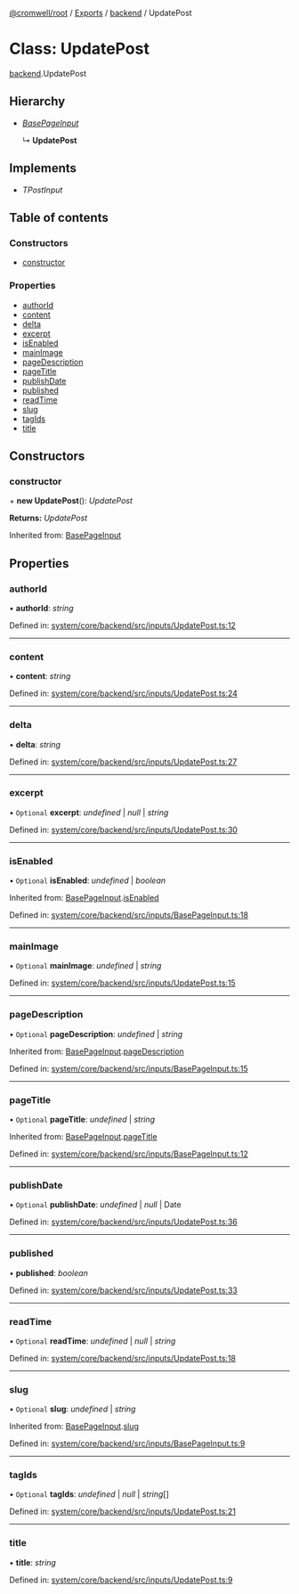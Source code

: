 [@cromwell/root](../README.md) / [Exports](../modules.md) / [backend](../modules/backend.md) / UpdatePost

# Class: UpdatePost

[backend](../modules/backend.md).UpdatePost

## Hierarchy

* [*BasePageInput*](backend.basepageinput.md)

  ↳ **UpdatePost**

## Implements

* *TPostInput*

## Table of contents

### Constructors

- [constructor](backend.updatepost.md#constructor)

### Properties

- [authorId](backend.updatepost.md#authorid)
- [content](backend.updatepost.md#content)
- [delta](backend.updatepost.md#delta)
- [excerpt](backend.updatepost.md#excerpt)
- [isEnabled](backend.updatepost.md#isenabled)
- [mainImage](backend.updatepost.md#mainimage)
- [pageDescription](backend.updatepost.md#pagedescription)
- [pageTitle](backend.updatepost.md#pagetitle)
- [publishDate](backend.updatepost.md#publishdate)
- [published](backend.updatepost.md#published)
- [readTime](backend.updatepost.md#readtime)
- [slug](backend.updatepost.md#slug)
- [tagIds](backend.updatepost.md#tagids)
- [title](backend.updatepost.md#title)

## Constructors

### constructor

\+ **new UpdatePost**(): *UpdatePost*

**Returns:** *UpdatePost*

Inherited from: [BasePageInput](backend.basepageinput.md)

## Properties

### authorId

• **authorId**: *string*

Defined in: [system/core/backend/src/inputs/UpdatePost.ts:12](https://github.com/CromwellCMS/Cromwell/blob/b0001b2/system/core/backend/src/inputs/UpdatePost.ts#L12)

___

### content

• **content**: *string*

Defined in: [system/core/backend/src/inputs/UpdatePost.ts:24](https://github.com/CromwellCMS/Cromwell/blob/b0001b2/system/core/backend/src/inputs/UpdatePost.ts#L24)

___

### delta

• **delta**: *string*

Defined in: [system/core/backend/src/inputs/UpdatePost.ts:27](https://github.com/CromwellCMS/Cromwell/blob/b0001b2/system/core/backend/src/inputs/UpdatePost.ts#L27)

___

### excerpt

• `Optional` **excerpt**: *undefined* \| *null* \| *string*

Defined in: [system/core/backend/src/inputs/UpdatePost.ts:30](https://github.com/CromwellCMS/Cromwell/blob/b0001b2/system/core/backend/src/inputs/UpdatePost.ts#L30)

___

### isEnabled

• `Optional` **isEnabled**: *undefined* \| *boolean*

Inherited from: [BasePageInput](backend.basepageinput.md).[isEnabled](backend.basepageinput.md#isenabled)

Defined in: [system/core/backend/src/inputs/BasePageInput.ts:18](https://github.com/CromwellCMS/Cromwell/blob/b0001b2/system/core/backend/src/inputs/BasePageInput.ts#L18)

___

### mainImage

• `Optional` **mainImage**: *undefined* \| *string*

Defined in: [system/core/backend/src/inputs/UpdatePost.ts:15](https://github.com/CromwellCMS/Cromwell/blob/b0001b2/system/core/backend/src/inputs/UpdatePost.ts#L15)

___

### pageDescription

• `Optional` **pageDescription**: *undefined* \| *string*

Inherited from: [BasePageInput](backend.basepageinput.md).[pageDescription](backend.basepageinput.md#pagedescription)

Defined in: [system/core/backend/src/inputs/BasePageInput.ts:15](https://github.com/CromwellCMS/Cromwell/blob/b0001b2/system/core/backend/src/inputs/BasePageInput.ts#L15)

___

### pageTitle

• `Optional` **pageTitle**: *undefined* \| *string*

Inherited from: [BasePageInput](backend.basepageinput.md).[pageTitle](backend.basepageinput.md#pagetitle)

Defined in: [system/core/backend/src/inputs/BasePageInput.ts:12](https://github.com/CromwellCMS/Cromwell/blob/b0001b2/system/core/backend/src/inputs/BasePageInput.ts#L12)

___

### publishDate

• `Optional` **publishDate**: *undefined* \| *null* \| Date

Defined in: [system/core/backend/src/inputs/UpdatePost.ts:36](https://github.com/CromwellCMS/Cromwell/blob/b0001b2/system/core/backend/src/inputs/UpdatePost.ts#L36)

___

### published

• **published**: *boolean*

Defined in: [system/core/backend/src/inputs/UpdatePost.ts:33](https://github.com/CromwellCMS/Cromwell/blob/b0001b2/system/core/backend/src/inputs/UpdatePost.ts#L33)

___

### readTime

• `Optional` **readTime**: *undefined* \| *null* \| *string*

Defined in: [system/core/backend/src/inputs/UpdatePost.ts:18](https://github.com/CromwellCMS/Cromwell/blob/b0001b2/system/core/backend/src/inputs/UpdatePost.ts#L18)

___

### slug

• `Optional` **slug**: *undefined* \| *string*

Inherited from: [BasePageInput](backend.basepageinput.md).[slug](backend.basepageinput.md#slug)

Defined in: [system/core/backend/src/inputs/BasePageInput.ts:9](https://github.com/CromwellCMS/Cromwell/blob/b0001b2/system/core/backend/src/inputs/BasePageInput.ts#L9)

___

### tagIds

• `Optional` **tagIds**: *undefined* \| *null* \| *string*[]

Defined in: [system/core/backend/src/inputs/UpdatePost.ts:21](https://github.com/CromwellCMS/Cromwell/blob/b0001b2/system/core/backend/src/inputs/UpdatePost.ts#L21)

___

### title

• **title**: *string*

Defined in: [system/core/backend/src/inputs/UpdatePost.ts:9](https://github.com/CromwellCMS/Cromwell/blob/b0001b2/system/core/backend/src/inputs/UpdatePost.ts#L9)
